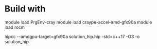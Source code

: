 # Build with

module load PrgEnv-cray
module load craype-accel-amd-gfx90a
module load rocm

hipcc --amdgpu-target=gfx90a solution_hip.hip -std=c++17 -O3 -o solution_hip
